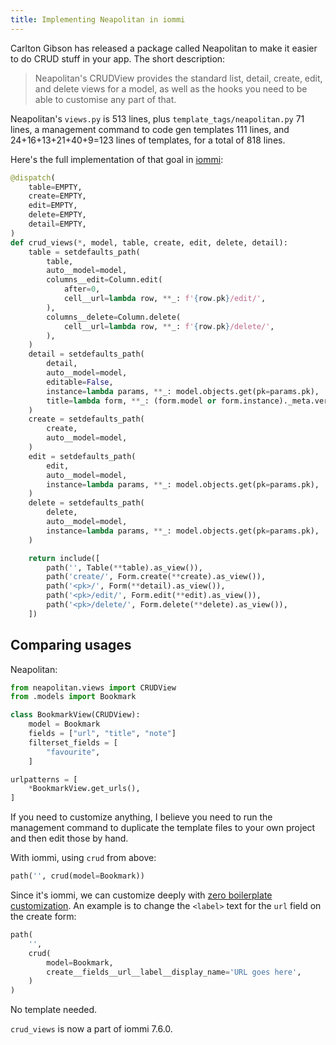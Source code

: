 ```yaml
---
title: Implementing Neapolitan in iommi
---
```


Carlton Gibson has released a package called Neapolitan to make it easier to do CRUD stuff in your app. The short description: 

> Neapolitan's CRUDView provides the standard list, detail, create, edit, and delete views for a model, as well as the hooks you need to be able to customise any part of that.

Neapolitan's `views.py` is 513 lines, plus `template_tags/neapolitan.py` 71 lines, a management command to code gen templates 111 lines, and 24+16+13+21+40+9=123 lines of templates, for a total of 818 lines.

Here's the full implementation of that goal in [iommi](https://docs.iommi.rocks):

```py
@dispatch(
    table=EMPTY,
    create=EMPTY,
    edit=EMPTY,
    delete=EMPTY,
    detail=EMPTY,
)
def crud_views(*, model, table, create, edit, delete, detail):
    table = setdefaults_path(
        table,
        auto__model=model,
        columns__edit=Column.edit(
            after=0,
            cell__url=lambda row, **_: f'{row.pk}/edit/',
        ),
        columns__delete=Column.delete(
            cell__url=lambda row, **_: f'{row.pk}/delete/',
        ),
    )
    detail = setdefaults_path(
        detail,
        auto__model=model,
        editable=False,
        instance=lambda params, **_: model.objects.get(pk=params.pk),
        title=lambda form, **_: (form.model or form.instance)._meta.verbose_name,
    )
    create = setdefaults_path(
        create,
        auto__model=model,
    )
    edit = setdefaults_path(
        edit,
        auto__model=model,
        instance=lambda params, **_: model.objects.get(pk=params.pk),
    )
    delete = setdefaults_path(
        delete,
        auto__model=model,
        instance=lambda params, **_: model.objects.get(pk=params.pk),
    )

    return include([
        path('', Table(**table).as_view()),
        path('create/', Form.create(**create).as_view()),
        path('<pk>/', Form(**detail).as_view()),
        path('<pk>/edit/', Form.edit(**edit).as_view()),
        path('<pk>/delete/', Form.delete(**delete).as_view()),
    ])
```


## Comparing usages

Neapolitan:

```py
from neapolitan.views import CRUDView
from .models import Bookmark

class BookmarkView(CRUDView):
    model = Bookmark
    fields = ["url", "title", "note"]
    filterset_fields = [
        "favourite",
    ]

urlpatterns = [
    *BookmarkView.get_urls(),
]
```

If you need to customize anything, I believe you need to run the management command to duplicate the template files to your own project and then edit those by hand.

With iommi, using `crud` from above:

```py
path('', crud(model=Bookmark))
```

Since it's iommi, we can customize deeply with [zero boilerplate customization](https://docs.iommi.rocks/en/latest/philosophy.html#single-point-customization-with-no-boilerplate). An example is to change the `<label>` text for the `url` field on the create form:   

```py
path(
    '', 
    crud(
        model=Bookmark,
        create__fields__url__label__display_name='URL goes here',
    )
)
```

No template needed.

`crud_views` is now a part of iommi 7.6.0.
